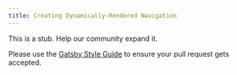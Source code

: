 ```yaml
---
title: Creating Dynamically-Rendered Navigation
---
```


This is a stub. Help our community expand it.

Please use the [Gatsby Style Guide](/docs/gatsby-style-guide/) to ensure your
pull request gets accepted.
